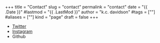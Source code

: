 +++
title = "Contact"
slug = "contact"
permalink = "contact"
date = "{{ .Date }}"
#lastmod = "{{ .LastMod }}"
author = "k.c. davidson"
#tags = [""]
#aliases = [""]
kind = "page"
draft = false
+++

- [Twitter](https://twitter.com/kkkkkcccccddddd)
- [Instagram](https://instagram.com/kkkkkcccccddddd)
- Github